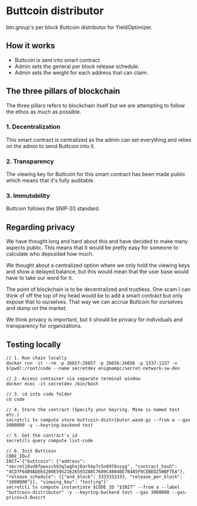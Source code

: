 # Buttcoin distributor
btn.group's per block Buttcoin distributor for YieldOptimizer.

## How it works
* Buttcoin is sent into smart contract.
* Admin sets the general per block release schedule.
* Admin sets the weight for each address that can claim.

## The three pillars of blockchain
The three pillars refers to blockchain itself but we are attempting to follow the ethos as much as possible.

### 1. Decentralization
This smart contract is centralized as the admin can set everything and relies on the admin to send Buttcoin into it.

### 2. Transparency
The viewing key for Buttcoin for this smart contract has been made public which means that it's fully auditable.

### 3. Immutability
Buttcoin follows the SNIP-20 standard.

## Regarding privacy
We have thought long and hard about this and have decided to make many aspects public. This means that it would be pretty easy for someone to calculate who deposited how much.

We thought about a centralized option where we only hold the viewing keys and show a delayed balance, but this would mean that the user base would have to take our word for it.

The point of blockchain is to be decentralized and trustless. One scam I can think of off the top of my head would be to add a smart contract but only expose that to ourselves. That way we can accrue Buttcoin for ourselves and dump on the market.

We think privacy is important, but it should be privacy for individuals and transparency for organizations.

## Testing locally
```
// 1. Run chain locally
docker run -it --rm -p 26657:26657 -p 26656:26656 -p 1337:1337 -v $(pwd):/root/code --name secretdev enigmampc/secret-network-sw-dev

// 2. Access container via separate terminal window
docker exec -it secretdev /bin/bash

// 3. cd into code folder
cd code

// 4. Store the contract (Specify your keyring. Mine is named test etc.)
secretcli tx compute store buttcoin-distributor.wasm.gz --from a --gas 3000000 -y --keyring-backend test

// 5. Get the contract's id
secretcli query compute list-code

// 6. Init Buttcoin 
CODE_ID=2
INIT='{"buttcoin": {"address": "secret18vd8fpwxzck93qlwghaj6arh4p7c5n8978vsyg", "contract_hash": "4CD7F64B9ADE65200E595216265932A0C7689C4804BE7B4A5F8CEBED250BF7EA"}, "release_schedule": [{"end_block": 3333333333, "release_per_block": "1000000"}], "viewing_key": "testing"}'
secretcli tx compute instantiate $CODE_ID "$INIT" --from a --label "buttcoin-distributor" -y --keyring-backend test --gas 3000000 --gas-prices=3.0uscrt
```
